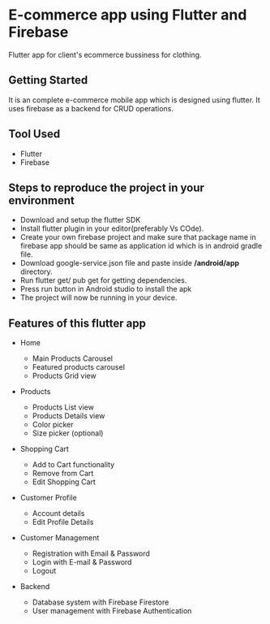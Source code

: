 # E-commerce app using Flutter and Firebase
Flutter app for client's ecommerce bussiness for clothing.

## Getting Started

It is an complete e-commerce mobile app which is designed using flutter. It uses firebase as a backend for CRUD operations.

## Tool Used
- Flutter
- Firebase

## Steps to reproduce the project in your environment
- Download and setup the flutter SDK
- Install flutter plugin in your editor(preferably Vs COde).
- Create your own firebase project and make sure that package name in firebase app should be same as application id which is in android gradle file.
- Download google-service.json file and paste inside **/android/app** directory.
- Run flutter get/ pub get for getting dependencies.
- Press run button in Android studio to install the apk
- The project will now be running in your device.


## Features of this flutter app

- Home
  * Main Products Carousel
  * Featured products carousel
  * Products Grid view

- Products
  * Products List view
  * Products Details view
  * Color picker
  * Size picker (optional)

- Shopping Cart
  * Add to Cart functionality
  * Remove from Cart
  * Edit Shopping Cart

- Customer Profile
  * Account details
  * Edit Profile Details

 - Customer Management
   * Registration with Email & Password
   * Login with E-mail & Password
   * Logout


- Backend
  * Database system with Firebase Firestore
  * User management with Firebase Authentication
  
